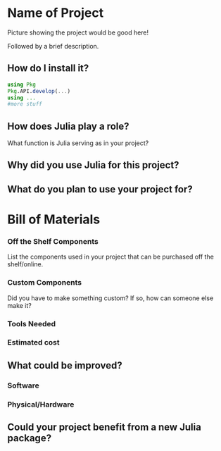 # Name of Project
Picture showing the project would be good here!

Followed by a brief description.

## How do I install it?
```Julia
using Pkg
Pkg.API.develop(...)
using ...
#more stuff
```

## How does Julia play a role?
What function is Julia serving as in your project?

## Why did you use Julia for this project?

## What do you plan to use your project for?

# Bill of Materials

### Off the Shelf Components
List the components used in your project that can be purchased off the shelf/online.

### Custom Components
Did you have to make something custom? If so, how can someone else make it?

### Tools Needed

### Estimated cost

## What could be improved?
### Software


### Physical/Hardware


## Could your project benefit from a new Julia package?

